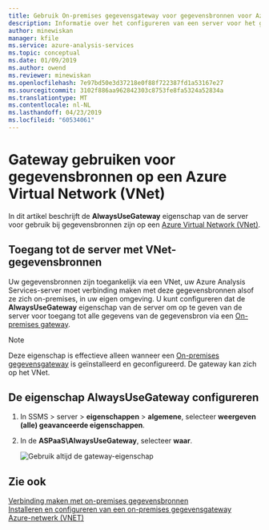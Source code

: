 ```yaml
---
title: Gebruik On-premises gegevensgateway voor gegevensbronnen voor Azure Virtual Network | Microsoft Docs
description: Informatie over het configureren van een server voor het gebruik van een gateway voor gegevensbronnen op VNet.
author: minewiskan
manager: kfile
ms.service: azure-analysis-services
ms.topic: conceptual
ms.date: 01/09/2019
ms.author: owend
ms.reviewer: minewiskan
ms.openlocfilehash: 7e97bd50e3d37218e0f88f722387fd1a53167e27
ms.sourcegitcommit: 3102f886aa962842303c8753fe8fa5324a52834a
ms.translationtype: MT
ms.contentlocale: nl-NL
ms.lasthandoff: 04/23/2019
ms.locfileid: "60534061"
---
```

# <a name="use-gateway-for-data-sources-on-an-azure-virtual-network-vnet"></a>Gateway gebruiken voor gegevensbronnen op een Azure Virtual Network (VNet)

In dit artikel beschrijft de **AlwaysUseGateway** eigenschap van de server voor gebruik bij gegevensbronnen zijn op een [Azure Virtual Network (VNet)](../virtual-network/virtual-networks-overview.md).

## <a name="server-access-to-vnet-data-sources"></a>Toegang tot de server met VNet-gegevensbronnen

Uw gegevensbronnen zijn toegankelijk via een VNet, uw Azure Analysis Services-server moet verbinding maken met deze gegevensbronnen alsof ze zich on-premises, in uw eigen omgeving. U kunt configureren dat de **AlwaysUseGateway** eigenschap van de server om op te geven van de server voor toegang tot alle gegevens van de gegevensbron via een [On-premises gateway](analysis-services-gateway.md). 

> [!NOTE]
> Deze eigenschap is effectieve alleen wanneer een [On-premises gegevensgateway](analysis-services-gateway.md) is geïnstalleerd en geconfigureerd. De gateway kan zich op het VNet.

## <a name="configure-alwaysusegateway-property"></a>De eigenschap AlwaysUseGateway configureren

1. In SSMS > server > **eigenschappen** > **algemene**, selecteer **weergeven (alle) geavanceerde eigenschappen**.
2. In de **ASPaaS\AlwaysUseGateway**, selecteer **waar**.

    ![Gebruik altijd de gateway-eigenschap](media/analysis-services-vnet-gateway/aas-ssms-always-property.png)


## <a name="see-also"></a>Zie ook
[Verbinding maken met on-premises gegevensbronnen](analysis-services-gateway.md)   
[Installeren en configureren van een on-premises gegevensgateway](analysis-services-gateway-install.md)   
[Azure-netwerk (VNET)](../virtual-network/virtual-networks-overview.md)   

